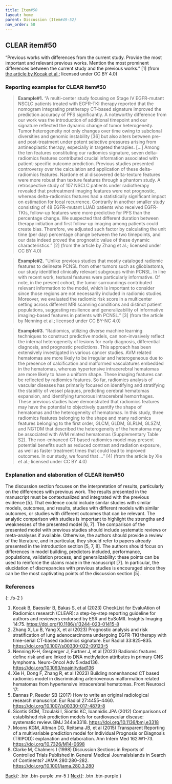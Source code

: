 ```yaml
---
title: Item#50
layout: home
parent: Discussion (Item#49-52)
nav_order: 50
---
```


## CLEAR item#50


“Previous works with differences from the current study. Provide the most important and relevant previous works. Mention the most prominent differences between the current study and the previous works.” [1] (from [the article by Kocak et al.](https://insightsimaging.springeropen.com/articles/10.1186/s13244-023-01415-8); licensed under CC BY 4.0)


### Reporting examples for CLEAR item#50

> **Example#1.** “A multi-center study focusing on Stage IV EGFR-mutant NSCLC patients treated with EGFR-TKI therapy reported that the nomogram integrating pretherapy CT-based signature improved the prediction accuracy of PFS significantly. A noteworthy difference from our work was the introduction of additional timepoint and our signature reflected the dynamic change of tumor heterogeneity. Tumor heterogeneity not only changes over time owing to subclonal diversities and genomic instability [36] but also alters between pre- and post-treatment under potent selective pressures arising from antineoplastic therapy, especially in targeted therapies. […] Among the ten features constituting our radiomics signature, seven delta-radiomics features contributed crucial information associated with patient-specific outcome prediction. Previous studies presented controversy over the calculation and application of these delta-radiomics features. Nardone et al discovered delta-texture features were more robust than texture features through a phantom study. A retrospective study of 107 NSCLC patients under radiotherapy revealed that pretreatment imaging features were not prognostic, whereas delta-radiomics features had a statistically significant impact on estimation for local recurrence. Contrarily in another smaller study consisting of 48 EGFR-mutant LUAD patients who received EGFR-TKIs, follow-up features were more predictive for PFS than the percentage change. We suspected that different duration between therapy initiation and first follow-up imaging among patients could create bias. Therefore, we adjusted such factor by calculating the unit time (per day) percentage change between the two timepoints, and our data indeed proved the prognostic value of these dynamic characteristics.” [2] (from the article by Zhang et al.; licensed under CC BY 4.0)

> **Example#2.** “Unlike previous studies that mostly cataloged radiomic features to delineate PCNSL from other tumors such as glioblastoma, our study identified clinically relevant subgroups within PCNSL. In line with recent work, textural features were particularly informative. Of note, in the present cohort, the tumor surroundings contributed relevant information to the model, which is important to consider since those regions are not necessarily included in radiomic studies. Moreover, we evaluated the radiomic risk score in a multicenter setting across different MRI scanning conditions and distinct patient populations, suggesting resilience and generalizability of informative imaging-based features in patients with PCNSL.” [3] (from the article by Nenning et al.; licensed under CC BY-NC 4.0)

> **Example#3.** “Radiomics, utilizing diverse machine learning techniques to construct predictive models, can non-invasively reflect the internal heterogeneity of lesions for early diagnosis, differential diagnosis, and prognostic predictions. This approach has been extensively investigated in various cancer studies. AVM related hematomas are more likely to be irregular and heterogeneous due to the presence of calcification and malformed vasculatures embedded in the hematomas, whereas hypertensive intracerebral hematomas are more likely to have a uniform shape. These imaging features can be reflected by radiomics features. So far, radiomics analysis of vascular diseases has primarily focused on identifying and stratifying the stability of vessel plaques, predicting cerebral hematomas expansion, and identifying tumorous intracerebral hemorrhages. These previous studies have demonstrated that radiomics features may have the potential to objectively quantify the shape of hematomas and the heterogeneity of hematomas. In this study, three radiomics features belonging to the shape and many radiomics features belonging to the first order, GLCM, GLDM, GLRLM, GLSZM, and NGTDM that described the heterogeneity of the hematoma may be associated with AVM related hematomas (Supplementary Table S2). The non-enhanced CT based radiomics model may present potential benefits such as reduced contrast and radiation exposure, as well as faster treatment times that could lead to improved outcomes. In our study, we found that …” [4] (from the article by Xie et al.; licensed under CC BY 4.0)

### Explanation and elaboration of CLEAR item#50

The discussion section focuses on the interpretation of results, particularly on the differences with previous work. The results presented in the manuscript must be contextualized and integrated with the previous evidence [5]. That evidence could include similar studies with similar models, outcomes, and results, studies with different models with similar outcomes, or studies with different outcomes that can be relevant. The analytic comparison with studies is important to highlight the strengths and weaknesses of the presented model [6, 7]. The comparison of the presented model with previous studies should include systematic reviews or meta-analyses if available. Otherwise, the authors should provide a review of the literature, and in particular, they should refer to papers already presented in the introduction section [5, 7, 8]. The authors should focus on differences in model building, predictors included, performance, populations, validation process, and generalizability: these points can be used to reinforce the claims made in the manuscript [7]. In particular, the elucidation of discrepancies with previous studies is encouraged since they can be the most captivating points of the discussion section [5].

### References

{: .fs-2 }

1. 	Kocak B, Baessler B, Bakas S, et al (2023) CheckList for EvaluAtion of Radiomics research (CLEAR): a step-by-step reporting guideline for authors and reviewers endorsed by ESR and EuSoMII. Insights Imaging 14:75. https://doi.org/10.1186/s13244-023-01415-8
2. 	Zhang X, Lu B, Yang X, et al (2023) Prognostic analysis and risk stratification of lung adenocarcinoma undergoing EGFR-TKI therapy with time-serial CT-based radiomics signature. Eur Radiol 33:825–835. https://doi.org/10.1007/s00330-022-09123-5
3. 	Nenning K-H, Gesperger J, Furtner J, et al (2023) Radiomic features define risk and are linked to DNA methylation attributes in primary CNS lymphoma. Neuro-Oncol Adv 5:vdad136. https://doi.org/10.1093/noajnl/vdad136
4. 	Xie H, Dong F, Zhang R, et al (2023) Building nonenhanced CT based radiomics model in discriminating arteriovenous malformation related hematomas from hypertensive intracerebral hematomas. Front Neurosci 17:
5. 	Bannas P, Reeder SB (2017) How to write an original radiological research manuscript. Eur Radiol 27:4455–4460. https://doi.org/10.1007/s00330-017-4879-8
6. 	Siontis GCM, Tzoulaki I, Siontis KC, Ioannidis JPA (2012) Comparisons of established risk prediction models for cardiovascular disease: systematic review. BMJ 344:e3318. https://doi.org/10.1136/bmj.e3318
7. 	Moons KGM, Altman DG, Reitsma JB, et al (2015) Transparent Reporting of a multivariable prediction model for Individual Prognosis or Diagnosis (TRIPOD): explanation and elaboration. Ann Intern Med 162:W1-73. https://doi.org/10.7326/M14-0698
8. 	Clarke M, Chalmers I (1998) Discussion Sections in Reports of Controlled Trials Published in General Medical JournalsIslands in Search of Continents? JAMA 280:280–282. https://doi.org/10.1001/jama.280.3.280


[Back](https://radiomic.github.io/CLEAR-E3/docs/Discussion%20(Item%2049-52)/Item49.html){: .btn .btn-purple .mr-5 }
[Next](https://radiomic.github.io/CLEAR-E3/docs/Discussion%20(Item%2049-52)/Item51.html){: .btn .btn-purple   }
